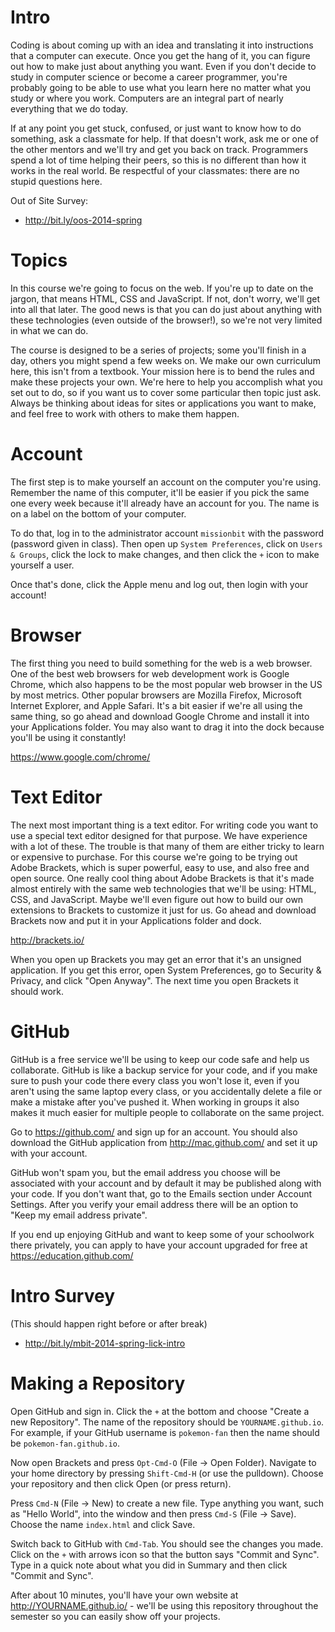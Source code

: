 Intro
=====

Coding is about coming up with an idea and translating it into instructions
that a computer can execute. Once you get the hang of it, you can figure
out how to make just about anything you want. Even if you don't decide
to study in computer science or become a career programmer, you're
probably going to be able to use what you learn here no matter what you
study or where you work. Computers are an integral part of nearly
everything that we do today.

If at any point you get stuck, confused, or just want to know how to do
something, ask a classmate for help. If that doesn't work, ask me or one of
the other mentors and we'll try and get you back on track. Programmers spend
a lot of time helping their peers, so this is no different than how it works
in the real world. Be respectful of your classmates: there are no stupid
questions here.

Out of Site Survey:

* http://bit.ly/oos-2014-spring

Topics
======

In this course we're going to focus on the web. If you're up to date on the
jargon, that means HTML, CSS and JavaScript. If not, don't worry, we'll get
into all that later. The good news is that you can do just about anything
with these technologies (even outside of the browser!),
so we're not very limited in what we can do.

The course is designed to be a series of projects; some you'll finish in a
day, others you might spend a few weeks on. We make our own curriculum here,
this isn't from a textbook. Your mission here is to bend the rules and
make these projects your own. We're here to help you accomplish what you
set out to do, so if you want us to cover some particular then topic just ask.
Always be thinking about ideas for sites or applications you want to make,
and feel free to work with others to make them happen.

Account
=======

The first step is to make yourself an account on the computer you're
using. Remember the name of this computer, it'll be easier if you
pick the same one every week because it'll already have an account
for you. The name is on a label on the bottom of your computer.

To do that, log in to the administrator account `missionbit` with the
password (password given in class). Then open up `System Preferences`,
click on `Users & Groups`, click the lock to make changes, and then
click the `+` icon to make yourself a user.

Once that's done, click the Apple menu and log out, then login with
your account!

Browser
=======

The first thing you need to build something for the web is a web browser.
One of the best web browsers for web development work is Google Chrome, which
also happens to be the most popular web browser in the US by most metrics.
Other popular browsers are Mozilla Firefox, Microsoft Internet Explorer, and
Apple Safari. It's a bit easier if we're all using the same thing, so
go ahead and download Google Chrome and install it into your Applications
folder. You may also want to drag it into the dock because you'll be using
it constantly!

https://www.google.com/chrome/

Text Editor
===========

The next most important thing is a text editor. For writing code you want to
use a special text editor designed for that purpose. We have experience with
a lot of these. The trouble is that many of them are either tricky to learn
or expensive to purchase. For this course we're going to be trying out
Adobe Brackets, which is super powerful, easy to use, and also free and open
source. One really cool thing about Adobe Brackets is that it's made almost
entirely with the same web technologies that we'll be using: HTML, CSS, and
JavaScript. Maybe we'll even figure out how to build our own extensions to
Brackets to customize it just for us. Go ahead and download Brackets now
and put it in your Applications folder and dock.

http://brackets.io/

When you open up Brackets you may get an error that it's an unsigned
application. If you get this error, open System Preferences, go to
Security & Privacy, and click "Open Anyway". The next time you open
Brackets it should work.

GitHub
======

GitHub is a free service we'll be using to keep our code safe and help us
collaborate. GitHub is like a backup service for your code, and if you
make sure to push your code there every class you won't lose it, even
if you aren't using the same laptop every class, or you accidentally
delete a file or make a mistake after you've pushed it. When working
in groups it also makes it much easier for multiple people to
collaborate on the same project.

Go to https://github.com/ and sign up for an account. You should also download
the GitHub application from http://mac.github.com/ and set it up with
your
account. 

GitHub won't spam you, but the email address you choose will be associated
with your account and by default it may be published along with your code.
If you don't want that, go to the Emails section under Account Settings.
After you verify your email address there will be an option to
"Keep my email address private".

If you end up enjoying GitHub and want to keep some of your schoolwork
there privately, you can apply to have your account upgraded for free at
https://education.github.com/

Intro Survey
============

(This should happen right before or after break)

* http://bit.ly/mbit-2014-spring-lick-intro

Making a Repository
===================

Open GitHub and sign in. Click the `+` at the bottom and choose
"Create a new Repository". The name of the repository should be
`YOURNAME.github.io`. For example, if your GitHub username is
`pokemon-fan` then the name should be `pokemon-fan.github.io`.

Now open Brackets and press `Opt-Cmd-O` (File -> Open Folder).
Navigate to your home directory by pressing `Shift-Cmd-H`
(or use the pulldown). Choose your repository and then click Open (or
press return).

Press `Cmd-N` (File -> New) to create a new file. Type anything you
want, such as "Hello World", into the window and then press
`Cmd-S` (File -> Save). Choose the name `index.html` and click Save.

Switch back to GitHub with `Cmd-Tab`. You should see the changes you
made. Click on the `+` with arrows icon so that the button says
"Commit and Sync". Type in a quick note about what you did in Summary
and then click "Commit and Sync".

After about 10 minutes, you'll have your own website at
http://YOURNAME.github.io/ - we'll be using this repository throughout
the semester so you can easily show off your projects.
